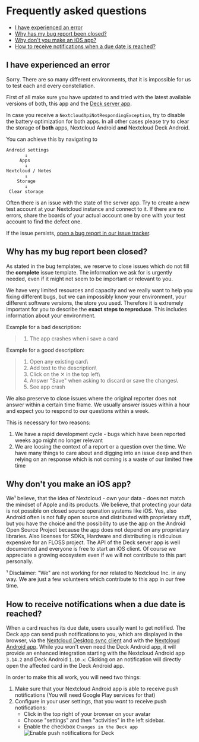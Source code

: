 # Frequently asked questions

- [I have experienced an error](#i-have-experienced-an-error)
- [Why has my bug report been closed?](#why-has-my-bug-report-been-closed)
- [Why don't you make an iOS app?](#why-dont-you-make-an-ios-app)
- [How to receive notifications when a due date is reached?](#how-to-receive-notifications-when-a-due-date-is-reached)

## I have experienced an error

Sorry. There are so many different environments, that it is impossible for us to test each and every constellation.

First of all make sure you have updated to and tried with the latest available versions of both, this app and the [Deck server app](https://apps.nextcloud.com/apps/deck).

In case you receive a `NextcloudApiNotRespondingException`, try to disable the battery optimization for both apps.
In all other cases please try  to clear the storage of **both** apps, Nextcloud Android **and** Nextcloud Deck Android.

You can achieve this by navigating to

```
Android settings
       ↓
     Apps
       ↓
Nextcloud / Notes
       ↓
    Storage
       ↓
 Clear storage
```

Often there is an issue with the state of the server app. Try to create a new test account at your Nextcloud instance and connect to it.
If there are no errors, share the boards of your actual account one by one with your test account to find the defect one.

If the issue persists, [open a bug report in our issue tracker](https://github.com/stefan-niedermann/nextcloud-deck/issues/new?assignees=&labels=bug&template=bug_report.md&title=).

## Why has my bug report been closed?

As stated in the bug templates, we reserve to close issues which do not fill the **complete** issue template. The information we ask for is urgently needed, even if it might not seem to be important or relevant to you.

We have very limited resources and capacity and we really want to help you fixing different bugs, but we can impossibly know your environment, your different software versions, the store you used.
Therefore it is extremely important for you to describe the **exact steps to reproduce**. This includes information about your environment.

Example for a bad description:

> 1. The app crashes when i save a card

Example for a good description:

> 1. Open any existing card\
> 2. Add text to the description\
> 3. Click on the ✕ in the top left\
> 4. Answer "Save" when asking to discard or save the changes\
> 5. See app crash

We also preserve to close issues where the original reporter does not answer within a certain time frame. We usually answer issues within a hour and expect you to respond to our questions within a week.

This is necessary for two reasons:

1. We have a rapid development cycle - bugs which have been reported weeks ago might no longer relevant
2. We are loosing the context of a report or a question over the time. We have many things to care about and digging into an issue deep and then relying on an response which is not coming is a waste of our limited free time

## Why don't you make an iOS app?

We¹ believe, that the idea of Nextcloud - own your data - does not match the mindset of Apple and its products. We believe, that protecting your data is not possible on closed source operation systems like iOS. Yes, also Android often is not fully open source and distributed with proprietary stuff, but you have the choice and the possibility to use the app on the Android Open Source Project because the app does not depend on any proprietary libraries.
Also licenses for SDKs, Hardware and distributing is ridiculous expensive for an FLOSS project.
The API of the Deck server app is well documented and everyone is free to start an iOS client. Of course we appreciate a growing ecosystem even if we will not contribute to this part personally.

¹ Disclaimer: "We" are not working for nor related to Nextcloud Inc. in any way. We are just a few volunteers which contribute to this app in our free time.

## How to receive notifications when a due date is reached?

When a card reaches its due date, users usually want to get notified. The Deck app can send push notifications to you, which are displayed in the browser, via the [Nextcloud Desktop sync client](https://nextcloud.com/install/#install-clients) and with the [Nextcloud Android app](https://apps.nextcloud.com/apps/android_nextcloud_app). While you won't even need the Deck Android app, it will provide an enhanced integration starting with the Nextcloud Android app `3.14.2` and Deck Android `1.10.x`: Clicking on an notification will directly open the affected card in the Deck Android app.

In order to make this all work, you will need two things:
1. Make sure that your Nextcloud Android app is able to receive push notifications (You will need Google Play services for that)
2. Configure in your user settings, that you *want* to receive push notifications:
    - Click in the top right of your browser on your avatar
    - Choose "settings" and then "activities" in the left sidebar.
    - Enable the checkbox `Changes in the Deck app`
       ![Enable push notifications for Deck](https://user-images.githubusercontent.com/4741199/125485987-398f3ee8-f59c-4234-8453-1da679d4d7c5.png)
